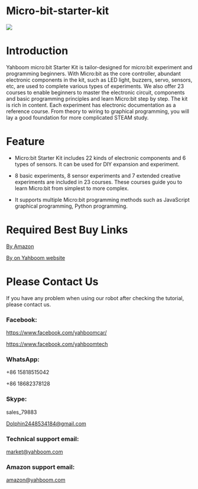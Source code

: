# Micro-bit-starter-kit
![](http://m.qpic.cn/psb?/V12aIGgQ3D78BF/FDKTwhAuadzVO.vzXkI1IvWhuRKhscmma86MA9ROxV0!/b/dL8AAAAAAAAA&bo=IANsAiADbAIRCT4!&rf=viewer_4)
# Introduction
Yahboom micro:bit Starter Kit is tailor-designed for micro:bit experiment and programming beginners. With Micro:bit as the core controller, abundant electronic components in the kit, such as LED light, buzzers, servo, sensors, etc, are used to complete various types of experiments. We also offer 23 courses to enable beginners to master the electronic circuit, components and basic programming principles and learn Micro:bit step by step. The kit is rich in content. Each experiment has electronic documentation as a reference course. From theory to wiring to graphical programming, you will lay a good foundation for more complicated STEAM study.
# Feature
* Micro:bit Starter Kit includes 22 kinds of electronic components and 6 types of sensors. It can be used for DIY expansion and experiment.

* 8 basic experiments, 8 sensor experiments and 7 extended creative experiments are included in 23 courses. These courses guide you to learn Micro:bit from simplest to more complex.

* It supports multiple Micro:bit programming methods such as JavaScript graphical programming, Python programming.
# Required Best Buy Links
[By Amazon](https://www.amazon.com/Yahboom-Micro-Graphical-Programmable-Electronic/dp/B07G2N1789/ref=sr_1_24?m=A1N1A77RUX51FT&marketplaceID=ATVPDKIKX0DER&qid=1567579688&s=merchant-items&sr=1-24)

[By on Yahboom website](https://category.yahboom.net/collections/mb-learning-kit/products/microbit-starter-kit)

# Please Contact Us
If you have any problem when using our robot after checking the tutorial, please contact us.
### Facebook:
https://www.facebook.com/yahboomcar/

https://www.facebook.com/yahboomtech
### WhatsApp:
+86 15818515042

+86 18682378128

### Skype:
sales_79883

Dolphin2448534184@gmail.com
### Technical support email: 
market@yahboom.com
### Amazon support email: 
amazon@yahboom.com
